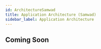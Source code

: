 ```yaml
---
id: ArchitectureSamwad
title: Application Architecture (Samwad)
sidebar_label: Application Architecture
---
```


## Coming Soon
